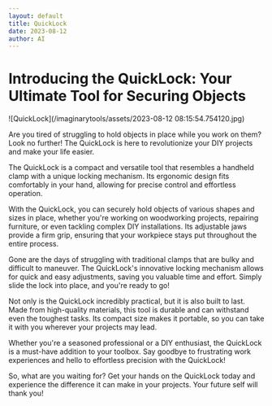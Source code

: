 ```yaml
---
layout: default
title: QuickLock
date: 2023-08-12
author: AI
---
```


# Introducing the QuickLock: Your Ultimate Tool for Securing Objects

![QuickLock](/imaginarytools/assets/2023-08-12 08:15:54.754120.jpg)

Are you tired of struggling to hold objects in place while you work on them? Look no further! The QuickLock is here to revolutionize your DIY projects and make your life easier.

The QuickLock is a compact and versatile tool that resembles a handheld clamp with a unique locking mechanism. Its ergonomic design fits comfortably in your hand, allowing for precise control and effortless operation.

With the QuickLock, you can securely hold objects of various shapes and sizes in place, whether you're working on woodworking projects, repairing furniture, or even tackling complex DIY installations. Its adjustable jaws provide a firm grip, ensuring that your workpiece stays put throughout the entire process.

Gone are the days of struggling with traditional clamps that are bulky and difficult to maneuver. The QuickLock's innovative locking mechanism allows for quick and easy adjustments, saving you valuable time and effort. Simply slide the lock into place, and you're ready to go!

Not only is the QuickLock incredibly practical, but it is also built to last. Made from high-quality materials, this tool is durable and can withstand even the toughest tasks. Its compact size makes it portable, so you can take it with you wherever your projects may lead.

Whether you're a seasoned professional or a DIY enthusiast, the QuickLock is a must-have addition to your toolbox. Say goodbye to frustrating work experiences and hello to effortless precision with the QuickLock!

So, what are you waiting for? Get your hands on the QuickLock today and experience the difference it can make in your projects. Your future self will thank you!
